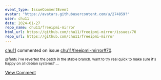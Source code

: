 ```yaml
---
event_type: IssueCommentEvent
avatar: "https://avatars.githubusercontent.com/u/274859?"
user: chu11
date: 2024-01-27
repo_name: chu11/freeipmi-mirror
html_url: https://github.com/chu11/freeipmi-mirror/issues/70
repo_url: https://github.com/chu11/freeipmi-mirror
---
```


<a href='https://github.com/chu11' target='_blank'>chu11</a> commented on issue <a href='https://github.com/chu11/freeipmi-mirror/issues/70' target='_blank'>chu11/freeipmi-mirror#70</a>.

<small>@fantu i've reverted the patch in the stable branch.  want to try real quick to make sure it's happy on all debian systems?...</small>

<a href='https://github.com/chu11/freeipmi-mirror/issues/70' target='_blank'>View Comment</a>